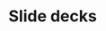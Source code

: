 # Slide decks

<script async class="speakerdeck-embed" data-id="00e0651edcb543f7964d94d2fe82aef2" data-ratio="1.77777777777778" src="//speakerdeck.com/assets/embed.js"></script>

<script async class="speakerdeck-embed" data-id="e9540fa8faa14def9b6a7cdb9eaf5e7a" data-ratio="1.77777777777778" src="//speakerdeck.com/assets/embed.js"></script>

